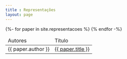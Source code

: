 ```yaml
---
title : Representações
layout: page
---
```


<table width="100%">
  <thead>
    <tr>
      <td>Autores</td><td>Título</td>
    </tr>
  </thead><tbody>
{%- for paper in site.representacoes %}
    <tr>
      <td>{{ paper.author }}</td>
      <td><a href="{{ paper.url }}">{{ paper.title }}</a></td>
    </tr>
  {% endfor -%}
  </tbody>
</table>
